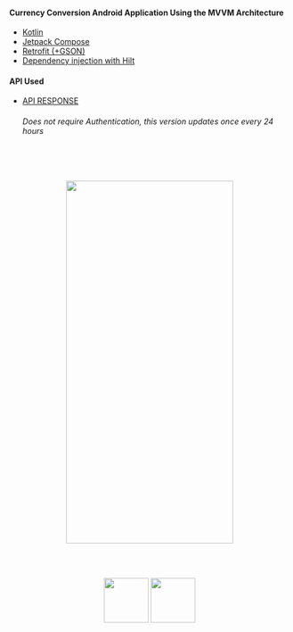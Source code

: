 <h4>Currency Conversion Android Application Using the MVVM Architecture</h4>
<ul>
  <li><a href="https://kotlinlang.org/">Kotlin</a></li>
  <li><a href="https://developer.android.com/jetpack/compose">Jetpack Compose</a></li>
  <li><a href="https://square.github.io/retrofit/">Retrofit (+GSON)</a></li>
  <li><a href="https://developer.android.com/training/dependency-injection/hilt-android">Dependency injection with Hilt</a></li>
</ul>
<h4>API Used</h4>
<ul>
<li><a href="https://open.er-api.com/v6/latest/eur">API RESPONSE</a></li>
<h6>Does not require Authentication, this version updates once every 24 hours</h6>
</ul>
<br>
<br>
<p align="center">
<img src="https://user-images.githubusercontent.com/51417052/146679872-ba12bd80-b1f2-44e3-84b0-bd6790244cff.gif" width="300" height="650">
</p>
<br>
<br>
<p align="center">
<img src="https://user-images.githubusercontent.com/51417052/130802494-8c77e65a-601b-4e0b-9c7f-9f16813bc560.png" width="80" height="80"> </a>
<a href="https://developer.android.com/jetpack/compose"> 
<img src="https://user-images.githubusercontent.com/51417052/130803169-5913f0d0-d42d-4446-ab9d-cbe25e8e690f.png" width="80" height="80"> </a>
</p>
